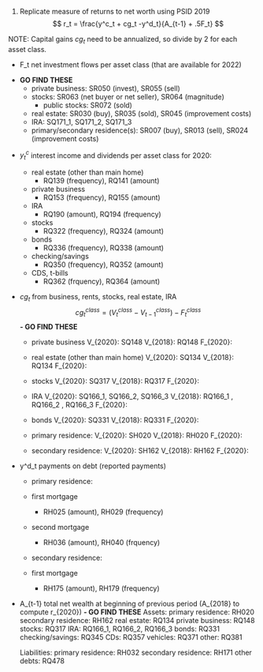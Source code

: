 1. Replicate measure of returns to net worth using PSID 2019
$$ r_t = \frac{y^c_t + cg_t -y^d_t}{A_{t-1} + .5F_t} $$

NOTE: Capital gains $cg_t$ need to be annualized, so divide by 2 for each asset class. 

* F_t net investment flows per asset class (that are available for 2022) 
- **GO FIND THESE**
    * private business: SR050 (invest), SR055 (sell)
    * stocks: SR063 (net buyer or net seller), SR064 (magnitude)
        * public stocks: SR072 (sold)
    * real estate: SR030 (buy), SR035 (sold), SR045 (improvement costs)
    * IRA: SQ171_1, SQ171_2, SQ171_3
    * primary/secondary residence(s): SR007 (buy), SR013 (sell), SR024 (improvement costs)

* $y^c_t$ interest income and dividends per asset class for 2020:
    * real estate (other than main home)
        * RQ139 (frequency), RQ141 (amount)
    * private business
        * RQ153 (frequency), RQ155 (amount)
    * IRA
        * RQ190 (amount), RQ194 (frequency)
    * stocks
        * RQ322 (frequency), RQ324 (amount)
    * bonds 
        * RQ336 (frequency), RQ338 (amount)
    * checking/savings
        * RQ350 (frequency), RQ352 (amount)
    * CDS, t-bills
        * RQ362 (frquency), RQ364 (amount)


* $cg_t$ from business, rents,  stocks,  real  estate,  IRA 
$$ cg_t^{class} = (V_t^{class} - V_{t-1}^{class}) - F_t^{class}  $$ 
**- GO FIND THESE**

    * private business
    V_{2020}: SQ148
    V_{2018}: RQ148
    F_{2020}: 

    * real estate (other than main home)
    V_{2020}: SQ134
    V_{2018}: RQ134
    F_{2020}: 

    * stocks
    V_{2020}: SQ317
    V_{2018}: RQ317
    F_{2020}:

    * IRA
    V_{2020}: SQ166_1, SQ166_2, SQ166_3
    V_{2018}: RQ166_1 , RQ166_2 , RQ166_3 
    F_{2020}:

    * bonds
    V_{2020}: SQ331
    V_{2018}: RQ331
    F_{2020}:

    * primary residence:
    V_{2020}: SH020
    V_{2018}: RH020
    F_{2020}:

    * secondary residence: 
    V_{2020}: SH162
    V_{2018}: RH162
    F_{2020}:


* y^d_t payments on debt (reported payments)
    * primary residence:
    * first mortgage
        * RH025 (amount), RH029 (frequency)
    * second mortgage
        * RH036 (amount), RH040 (frquency)

    * secondary residence:
    * first mortgage
        * RH175 (amount), RH179 (frequency)

* A_{t-1} total net wealth at beginning of previous period (A_{2018} to compute r_{2020}) 
**- GO FIND THESE**
    Assets:
        primary residence: RH020
        secondary residence: RH162
        real estate: RQ134
        private business: RQ148
        stocks: RQ317
        IRA: RQ166_1, RQ166_2, RQ166_3
        bonds: RQ331
        checking/savings: RQ345
        CDs: RQ357
        vehicles: RQ371
        other: RQ381

    Liabilities:
        primary residence: RH032
        secondary residence: RH171
        other debts: RQ478
        